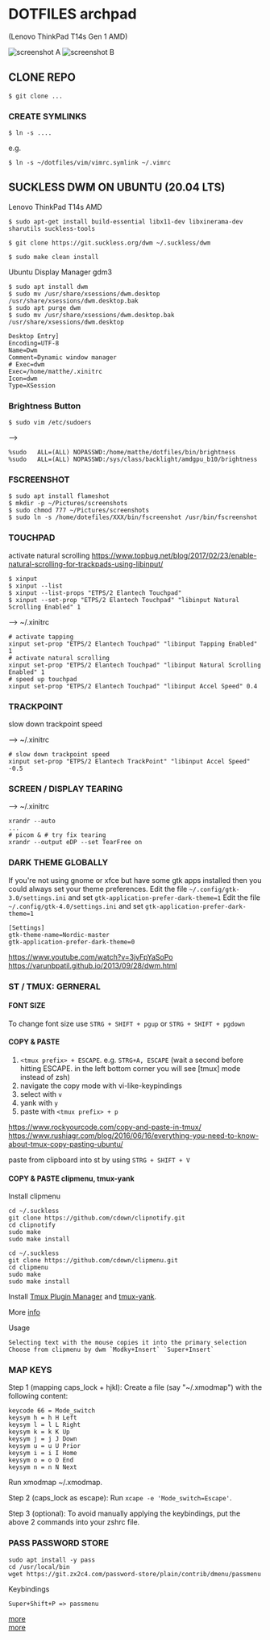 # DOTFILES **arch**pad  
(Lenovo ThinkPad T14s Gen 1 AMD)

![screenshot A](_assets/screen-dwm.png)
![screenshot B](_assets/screen.png)

## CLONE REPO
```
$ git clone ...
```

### CREATE SYMLINKS
```
$ ln -s ....
``` 

e.g.

```
$ ln -s ~/dotfiles/vim/vimrc.symlink ~/.vimrc
```

## SUCKLESS DWM ON UBUNTU (20.04 LTS)
Lenovo ThinkPad T14s AMD

```
$ sudo apt-get install build-essential libx11-dev libxinerama-dev sharutils suckless-tools

$ git clone https://git.suckless.org/dwm ~/.suckless/dwm

$ sudo make clean install
```

Ubuntu Display Manager gdm3
```
$ sudo apt install dwm
$ sudo mv /usr/share/xsessions/dwm.desktop /usr/share/xsessions/dwm.desktop.bak
$ sudo apt purge dwm
$ sudo mv /usr/share/xsessions/dwm.desktop.bak /usr/share/xsessions/dwm.desktop
```

```
Desktop Entry]
Encoding=UTF-8
Name=Dwm
Comment=Dynamic window manager
# Exec=dwm
Exec=/home/matthe/.xinitrc
Icon=dwm
Type=XSession

```

### Brightness Button
```
$ sudo vim /etc/sudoers
```
-->
```
%sudo   ALL=(ALL) NOPASSWD:/home/matthe/dotfiles/bin/brightness
%sudo   ALL=(ALL) NOPASSWD:/sys/class/backlight/amdgpu_b10/brightness
```

### FSCREENSHOT

```
$ sudo apt install flameshot
$ mkdir -p ~/Pictures/screenshots
$ sudo chmod 777 ~/Pictures/screenshots
$ sudo ln -s /home/dotefiles/XXX/bin/fscreenshot /usr/bin/fscreenshot
``` 

### TOUCHPAD
activate natural scrolling
https://www.topbug.net/blog/2017/02/23/enable-natural-scrolling-for-trackpads-using-libinput/

```
$ xinput 
$ xinput --list
$ xinput --list-props "ETPS/2 Elantech Touchpad"
$ xinput --set-prop "ETPS/2 Elantech Touchpad" "libinput Natural Scrolling Enabled" 1
```

--> ~/.xinitrc
```
# activate tapping
xinput set-prop "ETPS/2 Elantech Touchpad" "libinput Tapping Enabled" 1
# activate natural scrolling
xinput set-prop "ETPS/2 Elantech Touchpad" "libinput Natural Scrolling Enabled" 1
# speed up touchpad
xinput set-prop "ETPS/2 Elantech Touchpad" "libinput Accel Speed" 0.4
```
### TRACKPOINT
slow down trackpoint speed

--> ~/.xinitrc
```
# slow down trackpoint speed
xinput set-prop "ETPS/2 Elantech TrackPoint" "libinput Accel Speed" -0.5
``` 

### SCREEN / DISPLAY TEARING
--> ~/.xinitrc
```
xrandr --auto
...
# picom & # try fix tearing
xrandr --output eDP --set TearFree on
``` 

### DARK THEME GLOBALLY

If you're not using gnome or xfce but have some gtk apps installed then you could always set your theme preferences.
Edit the file `~/.config/gtk-3.0/settings.ini` and set `gtk-application-prefer-dark-theme=1` 
Edit the file `~/.config/gtk-4.0/settings.ini` and set `gtk-application-prefer-dark-theme=1` 

``` 
[Settings]
gtk-theme-name=Nordic-master
gtk-application-prefer-dark-theme=0
``` 

https://www.youtube.com/watch?v=3jvFpYaSoPo
https://varunbpatil.github.io/2013/09/28/dwm.html



### ST / TMUX: GERNERAL

#### FONT SIZE

To change font size use `STRG + SHIFT + pgup` or `STRG + SHIFT + pgdown`

#### COPY & PASTE

1. `<tmux prefix> + ESCAPE`. e.g. `STRG+A, ESCAPE`
  (wait a second before hitting ESCAPE. in the left bottom corner you will see [tmux] mode instead of zsh)
1. navigate the copy mode with vi-like-keypindings
1. select with `v`
1. yank with `y`
1. paste with `<tmux prefix> + p`

https://www.rockyourcode.com/copy-and-paste-in-tmux/
https://www.rushiagr.com/blog/2016/06/16/everything-you-need-to-know-about-tmux-copy-pasting-ubuntu/

paste from clipboard into st by using `STRG + SHIFT + V`

#### COPY & PASTE clipmenu, tmux-yank

Install clipmenu

```  
cd ~/.suckless
git clone https://github.com/cdown/clipnotify.git
cd clipnotify
sudo make
sudo make install

cd ~/.suckless
git clone https://github.com/cdown/clipmenu.git
cd clipmenu
sudo make
sudo make install
```  
Install [Tmux Plugin Manager](https://github.com/tmux-plugins/tpm) and [tmux-yank](https://github.com/tmux-plugins/tmux-yank).

More [info](https://www.seanh.cc/2020/12/27/copy-and-paste-in-tmux/)

Usage
```
Selecting text with the mouse copies it into the primary selection
Choose from clipmenu by dwm `Modky+Insert` `Super+Insert`
```

### MAP KEYS

Step 1 (mapping caps_lock + hjkl): 
Create a file (say "~/.xmodmap") with the following content:
```
keycode 66 = Mode_switch
keysym h = h H Left
keysym l = l L Right
keysym k = k K Up
keysym j = j J Down
keysym u = u U Prior
keysym i = i I Home
keysym o = o O End
keysym n = n N Next
```

Run xmodmap ~/.xmodmap.

Step 2 (caps_lock as escape): Run `xcape -e 'Mode_switch=Escape'`.

Step 3 (optional): To avoid manually applying the keybindings, put the above 2 commands into your zshrc file.


### PASS PASSWORD STORE

```
sudo apt install -y pass
cd /usr/local/bin
wget https://git.zx2c4.com/password-store/plain/contrib/dmenu/passmenu

```

Keybindings


```
Super+Shift+P => passmenu
```

[ more ](https://www.passwordstore.org)  
[ more ](https://ryan.himmelwright.net/post/setting-up-pass/)
